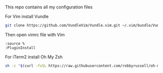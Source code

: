 This repo contains all my configuration files

For Vim install Vundle
```bash
git clone https://github.com/VundleVim/Vundle.vim.git ~/.vim/bundle/Vundle.vim
```
Then open vimrc file with Vim
```
:source %
:PluginInstall
```

For iTerm2 install Oh My Zsh
```bash
sh -c "$(curl -fsSL https://raw.githubusercontent.com/robbyrussell/oh-my-zsh/master/tools/install.sh)"
```
